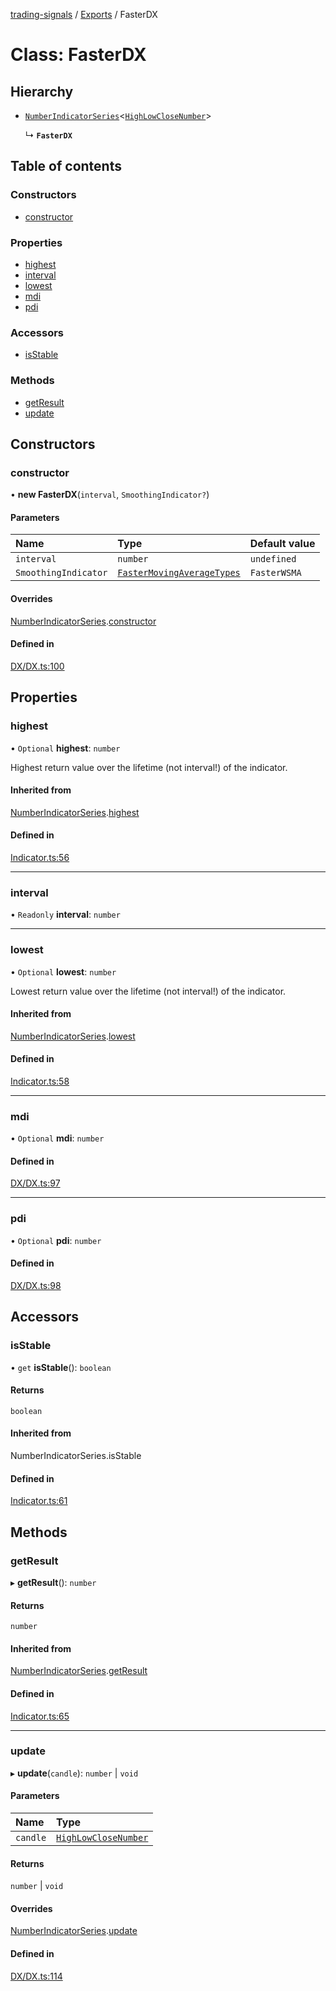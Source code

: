[trading-signals](../README.md) / [Exports](../modules.md) / FasterDX

# Class: FasterDX

## Hierarchy

- [`NumberIndicatorSeries`](NumberIndicatorSeries.md)<[`HighLowCloseNumber`](../modules.md#highlowclosenumber)\>

  ↳ **`FasterDX`**

## Table of contents

### Constructors

- [constructor](FasterDX.md#constructor)

### Properties

- [highest](FasterDX.md#highest)
- [interval](FasterDX.md#interval)
- [lowest](FasterDX.md#lowest)
- [mdi](FasterDX.md#mdi)
- [pdi](FasterDX.md#pdi)

### Accessors

- [isStable](FasterDX.md#isstable)

### Methods

- [getResult](FasterDX.md#getresult)
- [update](FasterDX.md#update)

## Constructors

### constructor

• **new FasterDX**(`interval`, `SmoothingIndicator?`)

#### Parameters

| Name                 | Type                                                                 | Default value |
| :------------------- | :------------------------------------------------------------------- | :------------ |
| `interval`           | `number`                                                             | `undefined`   |
| `SmoothingIndicator` | [`FasterMovingAverageTypes`](../modules.md#fastermovingaveragetypes) | `FasterWSMA`  |

#### Overrides

[NumberIndicatorSeries](NumberIndicatorSeries.md).[constructor](NumberIndicatorSeries.md#constructor)

#### Defined in

[DX/DX.ts:100](https://github.com/bennycode/trading-signals/blob/95cb489/src/DX/DX.ts#L100)

## Properties

### highest

• `Optional` **highest**: `number`

Highest return value over the lifetime (not interval!) of the indicator.

#### Inherited from

[NumberIndicatorSeries](NumberIndicatorSeries.md).[highest](NumberIndicatorSeries.md#highest)

#### Defined in

[Indicator.ts:56](https://github.com/bennycode/trading-signals/blob/95cb489/src/Indicator.ts#L56)

---

### interval

• `Readonly` **interval**: `number`

---

### lowest

• `Optional` **lowest**: `number`

Lowest return value over the lifetime (not interval!) of the indicator.

#### Inherited from

[NumberIndicatorSeries](NumberIndicatorSeries.md).[lowest](NumberIndicatorSeries.md#lowest)

#### Defined in

[Indicator.ts:58](https://github.com/bennycode/trading-signals/blob/95cb489/src/Indicator.ts#L58)

---

### mdi

• `Optional` **mdi**: `number`

#### Defined in

[DX/DX.ts:97](https://github.com/bennycode/trading-signals/blob/95cb489/src/DX/DX.ts#L97)

---

### pdi

• `Optional` **pdi**: `number`

#### Defined in

[DX/DX.ts:98](https://github.com/bennycode/trading-signals/blob/95cb489/src/DX/DX.ts#L98)

## Accessors

### isStable

• `get` **isStable**(): `boolean`

#### Returns

`boolean`

#### Inherited from

NumberIndicatorSeries.isStable

#### Defined in

[Indicator.ts:61](https://github.com/bennycode/trading-signals/blob/95cb489/src/Indicator.ts#L61)

## Methods

### getResult

▸ **getResult**(): `number`

#### Returns

`number`

#### Inherited from

[NumberIndicatorSeries](NumberIndicatorSeries.md).[getResult](NumberIndicatorSeries.md#getresult)

#### Defined in

[Indicator.ts:65](https://github.com/bennycode/trading-signals/blob/95cb489/src/Indicator.ts#L65)

---

### update

▸ **update**(`candle`): `number` \| `void`

#### Parameters

| Name     | Type                                                     |
| :------- | :------------------------------------------------------- |
| `candle` | [`HighLowCloseNumber`](../modules.md#highlowclosenumber) |

#### Returns

`number` \| `void`

#### Overrides

[NumberIndicatorSeries](NumberIndicatorSeries.md).[update](NumberIndicatorSeries.md#update)

#### Defined in

[DX/DX.ts:114](https://github.com/bennycode/trading-signals/blob/95cb489/src/DX/DX.ts#L114)
